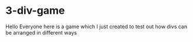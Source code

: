 # 3-div-game
Hello Everyone here is a game which I just created to test out how divs can be arranged in different  ways
